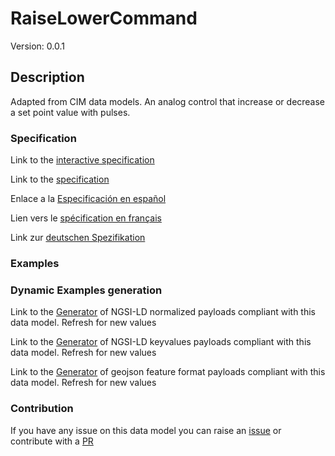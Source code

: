 # RaiseLowerCommand
Version: 0.0.1

## Description 

Adapted from CIM data models. An analog control that increase or decrease a set point value with pulses.
### Specification

Link to the [interactive specification](https://swagger.lab.fiware.org/?url=https://smart-data-models.github.io/dataModel.EnergyCIM/RaiseLowerCommand/swagger.yaml)

Link to the [specification](https://github.com/smart-data-models/dataModel.EnergyCIM/blob/master/RaiseLowerCommand/doc/spec.md)

Enlace a la [Especificación en español](https://github.com/smart-data-models/dataModel.EnergyCIM/blob/master/RaiseLowerCommand/doc/spec_ES.md)

Lien vers le [spécification en français](https://github.com/smart-data-models/dataModel.EnergyCIM/blob/master/RaiseLowerCommand/doc/spec_FR.md)

Link zur [deutschen Spezifikation](https://github.com/smart-data-models/dataModel.EnergyCIM/blob/master/RaiseLowerCommand/doc/spec_DE.md)
### Examples
### Dynamic Examples generation

Link to the [Generator](https://smartdatamodels.org/extra/ngsi-ld_generator.php?schemaUrl=https://raw.githubusercontent.com/smart-data-models/dataModel.EnergyCIM/master/RaiseLowerCommand/schema.json&email=info@smartdatamodels.org) of NGSI-LD normalized payloads compliant with this data model. Refresh for new values

Link to the [Generator](https://smartdatamodels.org/extra/ngsi-ld_generator_keyvalues.php?schemaUrl=https://raw.githubusercontent.com/smart-data-models/dataModel.EnergyCIM/master/RaiseLowerCommand/schema.json&email=info@smartdatamodels.org) of NGSI-LD keyvalues payloads compliant with this data model. Refresh for new values

Link to the [Generator](https://smartdatamodels.org/extra/geojson_features_generator.php?schemaUrl=https://raw.githubusercontent.com/smart-data-models/dataModel.EnergyCIM/master/RaiseLowerCommand/schema.json&email=info@smartdatamodels.org) of geojson feature format payloads compliant with this data model. Refresh for new values
### Contribution

 If you have any issue on this data model you can raise an [issue](https://github.com/smart-data-models/dataModel.EnergyCIM/issues)  or contribute with a [PR](https://github.com/smart-data-models/dataModel.EnergyCIM/pulls)